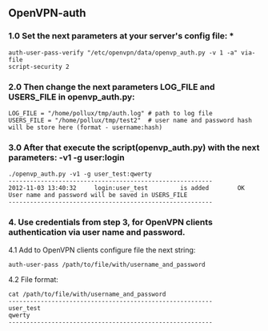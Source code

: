 OpenVPN-auth
------------

### 1.0   Set the next parameters at your server's config file: *
    auth-user-pass-verify "/etc/openvpn/data/openvp_auth.py -v 1 -a" via-file
    script-security 2 

### 2.0   Then change the next parameters LOG_FILE and USERS_FILE in openvp_auth.py:  
    LOG_FILE = "/home/pollux/tmp/auth.log" # path to log file
    USERS_FILE = "/home/pollux/tmp/test2"  # user name and password hash will be store here (format - username:hash)

### 3.0 After that execute the script(openvp_auth.py) with the next parameters: -v1 -g user:login
    ./openvp_auth.py -v1 -g user_test:qwerty
    ---------------------------------------------------------
    2012-11-03 13:40:32     login:user_test         is added        OK
    User name and password will be saved in USERS_FILE
    ---------------------------------------------------------

### 4. Use credentials from step 3, for OpenVPN clients authentication via user name and password.
4.1 Add to OpenVPN clients configure file the next string:  

    auth-user-pass /path/to/file/with/username_and_password 


4.2 File format:

    cat /path/to/file/with/username_and_password
    ---------------------------------------------------------
    user_test
    qwerty
    ---------------------------------------------------------


